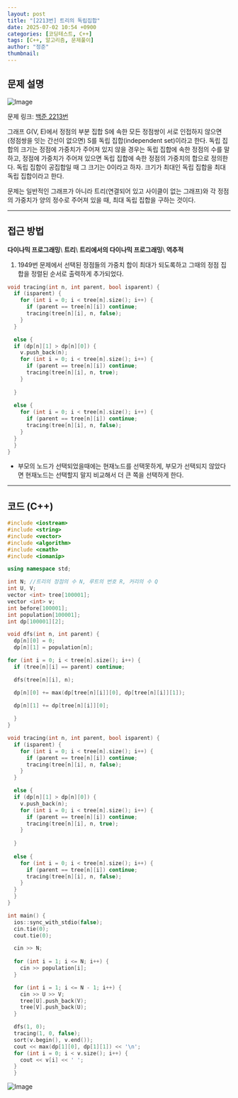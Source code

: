 ```yaml
---
layout: post
title: "[2213번] 트리의 독립집합"
date: 2025-07-02 10:54 +0900
categories: [코딩테스트, C++]
tags: [C++, 알고리즘, 문제풀이]
author: "정준"
thumbnail: 
---
```


## 문제 설명

![Image](https://github.com/user-attachments/assets/dcef71b9-8018-46da-b7e2-296079e8148d)

문제 링크: [백준 2213번](https://www.acmicpc.net/problem/2213)

그래프 G(V, E)에서 정점의 부분 집합 S에 속한 모든 정점쌍이 서로 인접하지 않으면 (정점쌍을 잇는 간선이 없으면) S를 독립 집합(independent set)이라고 한다. 독립 집합의 크기는 정점에 가중치가 주어져 있지 않을 경우는 독립 집합에 속한 정점의 수를 말하고, 정점에 가중치가 주어져 있으면 독립 집합에 속한 정점의 가중치의 합으로 정의한다. 독립 집합이 공집합일 때 그 크기는 0이라고 하자. 크기가 최대인 독립 집합을 최대 독립 집합이라고 한다.

문제는 일반적인 그래프가 아니라 트리(연결되어 있고 사이클이 없는 그래프)와 각 정점의 가중치가 양의 정수로 주어져 있을 때, 최대 독립 집합을 구하는 것이다.

---

## 접근 방법

**다이나믹 프로그래밍**\\
**트리**\\
**트리에서의 다이나믹 프로그래밍**\\
**역추적**

1. 1949번 문제에서 선택된 정점들의 가중치 합이 최대가 되도록하고 그때의 정점 집합을 정렬된 순서로 출력하게 추가되었다.

```cpp
void tracing(int n, int parent, bool isparent) {
  if (isparent) {
    for (int i = 0; i < tree[n].size(); i++) {
      if (parent == tree[n][i]) continue;
      tracing(tree[n][i], n, false);
    }
  }

  else {
  if (dp[n][1] > dp[n][0]) {
    v.push_back(n);
    for (int i = 0; i < tree[n].size(); i++) {
      if (parent == tree[n][i]) continue;
      tracing(tree[n][i], n, true);
    }
    
  }
  
  else {
    for (int i = 0; i < tree[n].size(); i++) {
      if (parent == tree[n][i]) continue;
      tracing(tree[n][i], n, false);
    }
  }
  }
}
```

- 부모의 노드가 선택되었을때에는 현재노드를 선택못하게, 부모가 선택되지 않았다면 현재노드는 선택할지 말지 비교해서 더 큰 쪽을 선택하게 한다.
---

## 코드 (C++)

```cpp
#include <iostream>
#include <string>
#include <vector>
#include <algorithm>
#include <cmath>
#include <iomanip>

using namespace std;

int N; //트리의 정점의 수 N, 루트의 번호 R, 커리의 수 Q
int U, V;
vector <int> tree[100001];
vector <int> v;
int before[100001];
int population[100001];
int dp[100001][2];

void dfs(int n, int parent) {
  dp[n][0] = 0;
  dp[n][1] = population[n];

for (int i = 0; i < tree[n].size(); i++) {
  if (tree[n][i] == parent) continue;

  dfs(tree[n][i], n);

  dp[n][0] += max(dp[tree[n][i]][0], dp[tree[n][i]][1]);

  dp[n][1] += dp[tree[n][i]][0];
  
  }
}

void tracing(int n, int parent, bool isparent) {
  if (isparent) {
    for (int i = 0; i < tree[n].size(); i++) {
      if (parent == tree[n][i]) continue;
      tracing(tree[n][i], n, false);
    }
  }

  else {
  if (dp[n][1] > dp[n][0]) {
    v.push_back(n);
    for (int i = 0; i < tree[n].size(); i++) {
      if (parent == tree[n][i]) continue;
      tracing(tree[n][i], n, true);
    }
    
  }
  
  else {
    for (int i = 0; i < tree[n].size(); i++) {
      if (parent == tree[n][i]) continue;
      tracing(tree[n][i], n, false);
    }
  }
  }
}

int main() {
  ios::sync_with_stdio(false);
  cin.tie(0);
  cout.tie(0);

  cin >> N;
  
  for (int i = 1; i <= N; i++) {
    cin >> population[i];
  }

  for (int i = 1; i <= N - 1; i++) {
    cin >> U >> V;
    tree[U].push_back(V);
    tree[V].push_back(U); 
  }

  dfs(1, 0);
  tracing(1, 0, false);
  sort(v.begin(), v.end());
  cout << max(dp[1][0], dp[1][1]) << '\n';
  for (int i = 0; i < v.size(); i++) {
    cout << v[i] << ' ';
  }
  }


```

![Image](https://github.com/user-attachments/assets/8db743ca-2473-48d7-8a85-8739e1ccc629)